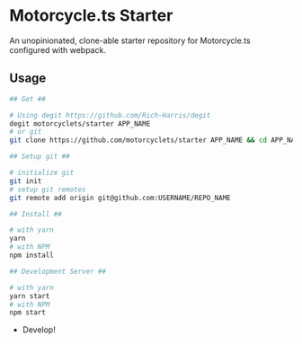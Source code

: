 # Motorcycle.ts Starter

An unopinionated, clone-able starter repository for Motorcycle.ts configured with webpack.

## Usage
```sh
## Get ##

# Using degit https://github.com/Rich-Harris/degit
degit motorcyclets/starter APP_NAME
# or git
git clone https://github.com/motorcyclets/starter APP_NAME && cd APP_NAME && rm -rf .git

## Setup git ##

# initialize git
git init
# setup git remotes
git remote add origin git@github.com:USERNAME/REPO_NAME

## Install ##

# with yarn
yarn 
# with NPM
npm install

## Development Server ##

# with yarn
yarn start
# with NPM
npm start
```

- Develop!
